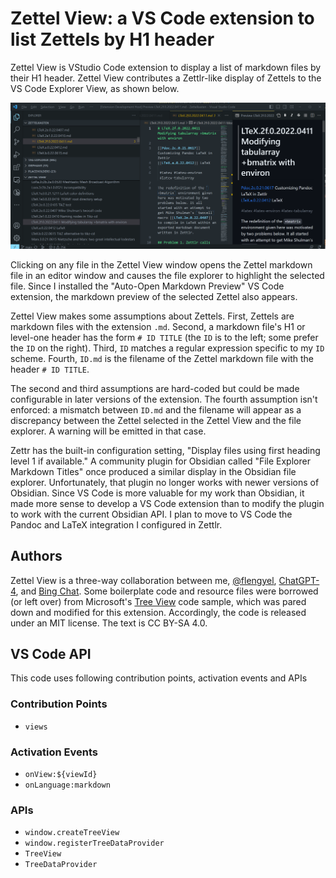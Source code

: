 # Zettel View: a VS Code extension to list Zettels by H1 header

Zettel View is VStudio Code extension to display a list of markdown files by their H1 header. Zettel View contributes a Zettlr-like display of Zettels to the VS Code Explorer View, as shown below.

![Zettel View](./resources/Zettel-View.png)

Clicking on any file in the Zettel View window opens the Zettel markdown file in an editor window and causes the file explorer to highlight the selected file.  Since I installed the "Auto-Open Markdown Preview" VS Code extension, the markdown preview of the selected Zettel also appears.

Zettel View makes some assumptions about Zettels. First, Zettels are markdown files with the extension `.md`. Second, a markdown file's H1 or level-one header has the form `# ID TITLE` (the `ID` is to the left; some prefer the `ID` on the right). Third, `ID` matches a regular expression specific to my `ID` scheme. Fourth, `ID.md` is the filename of the Zettel markdown file with the header `# ID TITLE`.

The second and third assumptions are hard-coded but could be made configurable in later versions of the extension. The fourth assumption isn't enforced: a mismatch between `ID.md` and the filename will appear as a discrepancy between the Zettel selected in the Zettel View and the file explorer. A warning will be emitted in that case.

Zettr has the built-in configuration setting, "Display files using first heading level 1 if available." A community plugin for Obsidian called "File Explorer Markdown Titles" once produced a similar display in the Obsidian file explorer. Unfortunately, that plugin no longer works with newer versions of Obsidian. Since VS Code is more valuable for my work than Obsidian, it made more sense to develop a VS Code extension than to modify the plugin to work with the current Obsidian API. I plan to move to VS Code the Pandoc and LaTeX integration I configured in Zettlr.

## Authors

Zettel View is a three-way collaboration between me, [@flengyel](https://github.com/flengyel), [ChatGPT-4](https://chat.openai.com), and [Bing Chat](https://www.bing.com/search?form=MA13FJ&q=Bing+AI&showconv=1). Some boilerplate code and resource files were borrowed (or left over) from Microsoft's [Tree View](https://code.visualstudio.com/api/extension-guides/tree-view#extension-capabilities-articles) code sample, which was pared down and modified for this extension. Accordingly, the code is released under an MIT license. The text is CC BY-SA 4.0.

## VS Code API

This code uses following contribution points, activation events and APIs

### Contribution Points

- `views`

### Activation Events

- `onView:${viewId}`
- `onLanguage:markdown`

### APIs

- `window.createTreeView`
- `window.registerTreeDataProvider`
- `TreeView`
- `TreeDataProvider`
